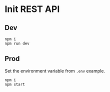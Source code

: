 # Init REST API
## Dev
```
npm i
npm run dev
```
## Prod
Set the environment variable from `.env` example.
```
npm i
npm start
```